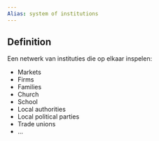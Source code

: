 ```yaml
---
Alias: system of institutions
---
```

## Definition
Een netwerk van instituties die op elkaar inspelen:
- Markets
- Firms
- Families
- Church
- School
- Local authorities
- Local political parties
- Trade unions
- ...